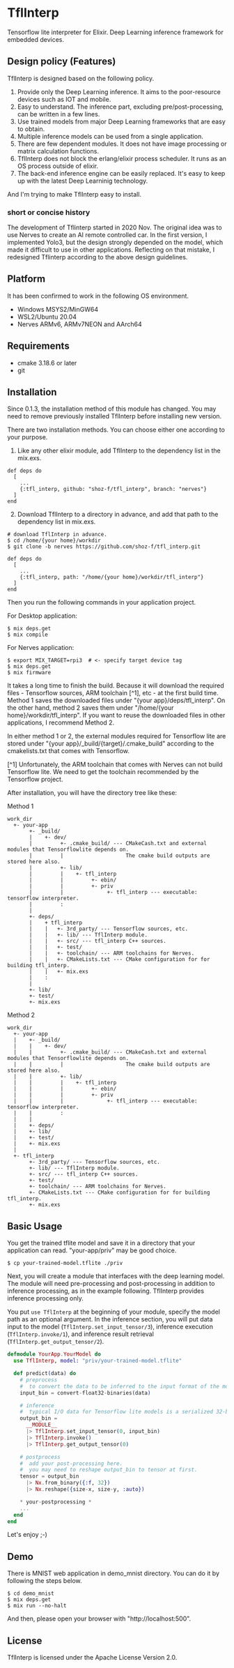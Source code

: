 # TflInterp
Tensorflow lite interpreter for Elixir.
Deep Learning inference framework for embedded devices.

## Design policy (Features)
TflInterp is designed based on the following policy.

1. Provide only the Deep Learning inference. It aims to the poor-resource devices such as IOT and mobile.
2. Easy to understand. The inference part, excluding pre/post-processing, can be written in a few lines.
3. Use trained models from major Deep Learning frameworks that are easy to obtain.
4. Multiple inference models can be used from a single application.
5. There are few dependent modules. It does not have image processing or matrix calculation functions.
6. TflInterp does not block the erlang/elixir process scheduler. It runs as an OS process outside of elixir.
7. The back-end inference engine can be easily replaced. It's easy to keep up with the latest Deep Learninig technology.

And I'm trying to make TflInterp easy to install. 

### short or concise history
The development of Tflinterp started in 2020 Nov. The original idea was to use Nerves to create an AI remote controlled car.
In the first version, I implemented Yolo3, but the design strongly depended on the model, which made it difficult to use in other applications.
Reflecting on that mistake, I redesigned Tflinterp according to the above design guidelines.

## Platform
It has been confirmed to work in the following OS environment.

- Windows MSYS2/MinGW64
- WSL2/Ubuntu 20.04
- Nerves ARMv6, ARMv7NEON and AArch64

## Requirements
- cmake 3.18.6 or later
- git

## Installation
Since 0.1.3, the installation method of this module has changed.
You may need to remove previously installed TflInterp before installing new version.

There are two installation methods. You can choose either one according to your purpose.

1. Like any other elixir module, add TflInterp to the dependency list in the mix.exs.

```
def deps do
  [
    ...
    {:tfl_interp, github: "shoz-f/tfl_interp", branch: "nerves"}
  ]
end
```

2. Download TflInterp to a directory in advance, and add that path to the dependency list in mix.exs.

```
# download TflInterp in advance.
$ cd /home/{your home}/workdir
$ git clone -b nerves https://github.com/shoz-f/tfl_interp.git
```

```
def deps do
  [
    ...
    {:tfl_interp, path: "/home/{your home}/workdir/tfl_interp"}
  ]
end
```

Then you run the following commands in your application project.

For Desktop application:

```
$ mix deps.get
$ mix compile
```

For Nerves application:

```
$ export MIX_TARGET=rpi3  # <- specify target device tag
$ mix deps.get
$ mix firmware
```

It takes a long time to finish the build. Because it will download the required files - Tensorflow sources,
ARM toolchain [^1], etc - at the first build time.
Method 1 saves the downloaded files under "{your app}/deps/tfl_interp". On the other hand,
method 2 saves them under "/home/{your home}/workdir/tfl_interp".
If you want to reuse the downloaded files in other applications, I recommend Method 2.

In either method 1 or 2, the external modules required for Tensorflow lite are stored under
"{your app}/_build/{target}/.cmake_build" according to the cmakelists.txt that comes with Tensorflow.

 [^1] Unfortunately, the ARM toolchain that comes with Nerves can not build Tensorflow lite. We need to get the toolchain recommended by the Tensorflow project.

After installation, you will have the directory tree like these:

Method 1

```
work_dir
  +- your-app
       +- _build/
       |    +- dev/
       |         +- .cmake_build/ --- CMakeCash.txt and external modules that Tensorflowlite depends on.
       |         |                    The cmake build outputs are stored here also.
       |         +- lib/
       |         |    +- tfl_interp
       |         |         +- ebin/
       |         |         +- priv
       |         |              +- tfl_interp --- executable: tensorflow interpreter.
       |         :
       |
       +- deps/
       |    + tfl_interp
       |    |   +- 3rd_party/ --- Tensorflow sources, etc.
       |    |   +- lib/ --- TflInterp module.
       |    |   +- src/ --- tfl_interp C++ sources.
       |    |   +- test/
       |    |   +- toolchain/ --- ARM toolchains for Nerves.
       |    |   +- CMakeLists.txt --- CMake configuration for for building tfl_interp.
       |    |   +- mix.exs
       |    :
       |
       +- lib/
       +- test/
       +- mix.exs
```

Method 2

```
work_dir
  +- your-app
  |    +- _build/
  |    |    +- dev/
  |    |         +- .cmake_build/ --- CMakeCash.txt and external modules that Tensorflowlite depends on.
  |    |         |                    The cmake build outputs are stored here also.
  |    |         +- lib/
  |    |         |    +- tfl_interp
  |    |         |         +- ebin/
  |    |         |         +- priv
  |    |         |              +- tfl_interp --- executable: tensorflow interpreter.
  |    |         :
  |    |
  |    +- deps/
  |    +- lib/
  |    +- test/
  |    +- mix.exs
  |
  +- tfl_interp
       +- 3rd_party/ --- Tensorflow sources, etc.
       +- lib/ --- TflInterp module.
       +- src/ --- tfl_interp C++ sources.
       +- test/
       +- toolchain/ --- ARM toolchains for Nerves.
       +- CMakeLists.txt --- CMake configuration for for building tfl_interp.
       +- mix.exs
```

## Basic Usage
You get the trained tflite model and save it in a directory that your application can read.
"your-app/priv" may be good choice.

```
$ cp your-trained-model.tflite ./priv
```

Next, you will create a module that interfaces with the deep learning model. The module will need pre-processing and
post-processing in addition to inference processing, as in the example following. TflInterp provides inference processing only.

You put `use TflInterp` at the beginning of your module, specify the model path as an optional argument. In the inference
section, you will put data input to the model (`TflInterp.set_input_tensor/3`), inference execution (`TflInterp.invoke/1`),
and inference result retrieval (`TflInterp.get_output_tensor/2`).

```elixr:your_model.ex
defmodule YourApp.YourModel do
  use TflInterp, model: "priv/your-trained-model.tflite"

  def predict(data) do
    # preprocess
    #  to convert the data to be inferred to the input format of the model.
    input_bin = convert-float32-binaries(data)

    # inference
    #  typical I/O data for Tensorflow lite models is a serialized 32-bit float tensor.
    output_bin =
      __MODULE__
      |> TflInterp.set_input_tensor(0, input_bin)
      |> TflInterp.invoke()
      |> TflInterp.get_output_tensor(0)

    # postprocess
    #  add your post-processing here.
    #  you may need to reshape output_bin to tensor at first.
    tensor = output_bin
      |> Nx.from_binary({:f, 32})
      |> Nx.reshape({size-x, size-y, :auto})

    * your-postprocessing *
    ...
  end
end
```

Let's enjoy ;-)

## Demo
There is MNIST web application in demo_mnist directory. You can do it by following the steps below.

```shell
$ cd demo_mnist
$ mix deps.get
$ mix run --no-halt
```

And then, please open your browser with "http://localhost:500".

## License
TflInterp is licensed under the Apache License Version 2.0.
